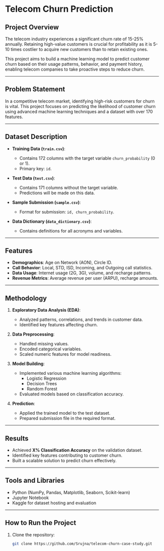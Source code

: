# Telecom Churn Prediction

## Project Overview
The telecom industry experiences a significant churn rate of 15-25% annually. Retaining high-value customers is crucial for profitability as it is 5-10 times costlier to acquire new customers than to retain existing ones. 

This project aims to build a machine learning model to predict customer churn based on their usage patterns, behavior, and payment history, enabling telecom companies to take proactive steps to reduce churn.

---

## Problem Statement
In a competitive telecom market, identifying high-risk customers for churn is vital. This project focuses on predicting the likelihood of customer churn using advanced machine learning techniques and a dataset with over 170 features.

---

## Dataset Description
- **Training Data (`train.csv`)**:
  - Contains 172 columns with the target variable `churn_probability` (0 or 1).
  - Primary key: `id`.

- **Test Data (`test.csv`)**:
  - Contains 171 columns without the target variable.
  - Predictions will be made on this data.

- **Sample Submission (`sample.csv`)**:
  - Format for submission: `id, churn_probability`.

- **Data Dictionary (`data_dictionary.csv`)**:
  - Contains definitions for all acronyms and variables.

---

## Features
- **Demographics**: Age on Network (AON), Circle ID.
- **Call Behavior**: Local, STD, ISD, Incoming, and Outgoing call statistics.
- **Data Usage**: Internet usage (2G, 3G), volume, and recharge patterns.
- **Revenue Metrics**: Average revenue per user (ARPU), recharge amounts.

---

## Methodology
1. **Exploratory Data Analysis (EDA)**:
   - Analyzed patterns, correlations, and trends in customer data.
   - Identified key features affecting churn.

2. **Data Preprocessing**:
   - Handled missing values.
   - Encoded categorical variables.
   - Scaled numeric features for model readiness.

3. **Model Building**:
   - Implemented various machine learning algorithms:
     - Logistic Regression
     - Decision Trees
     - Random Forest
   - Evaluated models based on classification accuracy.

4. **Prediction**:
   - Applied the trained model to the test dataset.
   - Prepared submission file in the required format.

---

## Results
- Achieved **X% Classification Accuracy** on the validation dataset.
- Identified key features contributing to customer churn.
- Built a scalable solution to predict churn effectively.

---

## Tools and Libraries
- Python (NumPy, Pandas, Matplotlib, Seaborn, Scikit-learn)
- Jupyter Notebook
- Kaggle for dataset hosting and evaluation

---

## How to Run the Project
1. Clone the repository:
   ```bash
   git clone https://github.com/Srujna/telecom-churn-case-study.git
